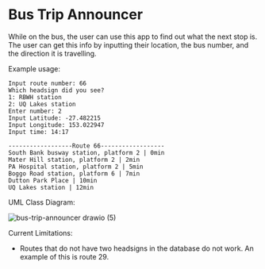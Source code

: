 # Bus Trip Announcer

While on the bus, the user can use this app to find out what the next stop is. The user can get this info by inputting their location, the bus number, and the direction it is travelling.

Example usage:
```
Input route number: 66
Which headsign did you see?
1: RBWH station
2: UQ Lakes station
Enter number: 2
Input Latitude: -27.482215
Input Longitude: 153.022947
Input time: 14:17

------------------Route 66------------------
South Bank busway station, platform 2 | 0min
Mater Hill station, platform 2 | 2min
PA Hospital station, platform 2 | 5min
Boggo Road station, platform 6 | 7min
Dutton Park Place | 10min
UQ Lakes station | 12min
```

UML Class Diagram:

![bus-trip-announcer drawio (5)](https://user-images.githubusercontent.com/101725589/216879457-9ba0663f-ebe7-464f-a00f-a4ca66c90737.png)

Current Limitations:
- Routes that do not have two headsigns in the database do not work. An example of this is route 29.
